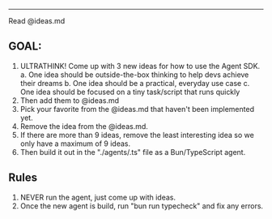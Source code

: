 
---
Read @ideas.md

## GOAL:

1. ULTRATHINK! Come up with 3 new ideas for how to use the Agent SDK.
  a. One idea should be outside-the-box thinking to help devs achieve their dreams
  b. One idea should be a practical, everyday use case
  c. One idea should be focused on a tiny task/script that runs quickly
2. Then add them to @ideas.md
3. Pick your favorite from the @ideas.md that haven't been implemented yet.
4. Remove the idea from the @ideas.md.
5. If there are more than 9 ideas, remove the least interesting idea so we only have a maximum of 9 ideas.
6. Then build it out in the "./agents/<idea>.ts" file as a Bun/TypeScript agent.

## Rules
1. NEVER run the agent, just come up with ideas.
2. Once the new agent is build, run "bun run typecheck" and fix any errors.